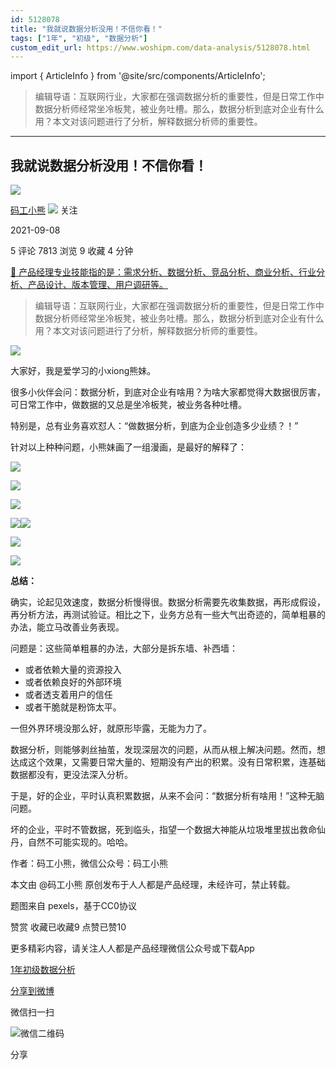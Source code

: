 ```yaml
---
id: 5128078
title: "我就说数据分析没用！不信你看！"
tags: ["1年", "初级", "数据分析"]
custom_edit_url: https://www.woshipm.com/data-analysis/5128078.html
---
```

import { ArticleInfo } from '@site/src/components/ArticleInfo';

<ArticleInfo
    author="码工小熊"
    authorLink="https://www.woshipm.com/u/1285820"
    published="2021-09-08"
    views={7813}
    comments={5}
    collects={9}
/>

> 编辑导语：互联网行业，大家都在强调数据分析的重要性，但是日常工作中数据分析师经常坐冷板凳，被业务吐槽。那么，数据分析到底对企业有什么用？本文对该问题进行了分析，解释数据分析师的重要性。

---

## 我就说数据分析没用！不信你看！

[![](https://static.woshipm.com/APP_U_202106_20210620005424_1343.jpeg?imageView2/1/w/72/h/72/q/100)](https://www.woshipm.com/u/1285820)

[码工小熊](https://www.woshipm.com/u/1285820) ![](https://static.woshipm.com/tag/1101_1@2x.png) 关注

2021-09-08

5 评论 7813 浏览 9 收藏 4 分钟

[🔗 产品经理专业技能指的是：需求分析、数据分析、竞品分析、商业分析、行业分析、产品设计、版本管理、用户调研等。](https://ke.qidianla.com/courses/90pm)

> 编辑导语：互联网行业，大家都在强调数据分析的重要性，但是日常工作中数据分析师经常坐冷板凳，被业务吐槽。那么，数据分析到底对企业有什么用？本文对该问题进行了分析，解释数据分析师的重要性。

![](https://image.woshipm.com/wp-files/2021/09/QYeiZwOtgXIXKlTyF05z.jpg)

大家好，我是爱学习的小xiong熊妹。

很多小伙伴会问：数据分析，到底对企业有啥用？为啥大家都觉得大数据很厉害，可日常工作中，做数据的又总是坐冷板凳，被业务各种吐槽。

特别是，总有业务喜欢怼人：“做数据分析，到底为企业创造多少业绩？！”

针对以上种种问题，小熊妹画了一组漫画，是最好的解释了：

![](https://image.woshipm.com/wp-files/2021/09/St8gPAOl4MzN1uZTA418.png)

![](https://image.woshipm.com/wp-files/2021/09/JGlXuDbaKDhd0CseYgyU.png)

![](https://image.woshipm.com/wp-files/2021/09/sbbxCOyhYc2uk3TSG9PR.png)

![](https://image.woshipm.com/wp-files/2021/09/gMfBFzkcVPi8InFQZQrP.png)![](https://image.woshipm.com/wp-files/2021/09/Ze9CBtPpAEZFE4tkoqPz.png)

![](https://image.woshipm.com/wp-files/2021/09/cidKXXtMcVn7Aag9tYCN.png)

![](https://image.woshipm.com/wp-files/2021/09/wX7zUBaOsjG5buPv8pzk.png)

**总结：**

确实，论起见效速度，数据分析慢得很。数据分析需要先收集数据，再形成假设，再分析方法，再测试验证。相比之下，业务方总有一些大气出奇迹的，简单粗暴的办法，能立马改善业务表现。

问题是：这些简单粗暴的办法，大部分是拆东墙、补西墙：

*   或者依赖大量的资源投入
*   或者依赖良好的外部环境
*   或者透支着用户的信任
*   或者干脆就是粉饰太平。

一但外界环境没那么好，就原形毕露，无能为力了。

数据分析，则能够剥丝抽茧，发现深层次的问题，从而从根上解决问题。然而，想达成这个效果，又需要日常大量的、短期没有产出的积累。没有日常积累，连基础数据都没有，更没法深入分析。

于是，好的企业，平时认真积累数据，从来不会问：“数据分析有啥用！”这种无脑问题。

坏的企业，平时不管数据，死到临头，指望一个数据大神能从垃圾堆里拔出救命仙丹，自然不可能实现的。哈哈。

作者：码工小熊，微信公众号：码工小熊

本文由 @码工小熊 原创发布于人人都是产品经理，未经许可，禁止转载。

题图来自 pexels，基于CC0协议

赞赏 收藏已收藏9 点赞已赞10

更多精彩内容，请关注人人都是产品经理微信公众号或下载App

[1年](https://www.woshipm.com/tag/1%e5%b9%b4)[初级](https://www.woshipm.com/tag/%e5%88%9d%e7%ba%a7)[数据分析](https://www.woshipm.com/tag/%e6%95%b0%e6%8d%ae%e5%88%86%e6%9e%90)

[分享到微博](https://service.weibo.com/share/share.php?appkey=2775287854&title=我就说数据分析没用！不信你看！&url=https://www.woshipm.com/data-analysis/5128078.html&pic=https://image.woshipm.com/wp-files/2021/09/QYeiZwOtgXIXKlTyF05z.jpg)

微信扫一扫

![微信二维码](https://api.pwmqr.com/qrcode/create/?url=https://www.woshipm.com/data-analysis/5128078.html)

分享
